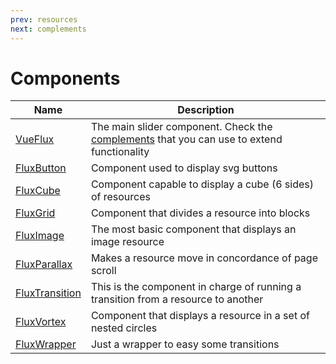 ```yaml
---
prev: resources
next: complements
---
```


# Components

| Name                                         | Description                                                                                              |
| -------------------------------------------- | -------------------------------------------------------------------------------------------------------- |
| [VueFlux](components/vue-flux)               | The main slider component. Check the [complements](complements) that you can use to extend functionality |
| [FluxButton](components/flux-button)         | Component used to display svg buttons                                                                    |
| [FluxCube](components/flux-cube)             | Component capable to display a cube (6 sides) of resources                                               |
| [FluxGrid](components/flux-grid)             | Component that divides a resource into blocks                                                            |
| [FluxImage](components/flux-image)           | The most basic component that displays an image resource                                                 |
| [FluxParallax](components/flux-parallax)     | Makes a resource move in concordance of page scroll                                                      |
| [FluxTransition](components/flux-transition) | This is the component in charge of running a transition from a resource to another                       |
| [FluxVortex](components/flux-vortex)         | Component that displays a resource in a set of nested circles                                            |
| [FluxWrapper](components/flux-wrapper)       | Just a wrapper to easy some transitions                                                                  |

